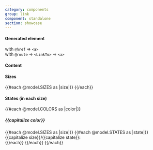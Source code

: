 ```yaml
---
category: components
group: link
component: standalone
section: showcase
---
```



<section data-test-percy data-section="showcase">
  

  <h4 class="dummy-h4">Generated element</h4>

  <div class="dummy-link-standalone-generated-list">
    <div>
      <span class="dummy-text-small">with
        <code class="dummy-code">@href</code>
        ⇒
        <code class="dummy-code">&lt;a&gt;</code></span>
      <br />
      <Hds::Link::Standalone @icon="plus" @text="Lorem ipsum dolor" @color="primary" @href="#" />
    </div>
    <div>
      <span class="dummy-text-small">with
        <code class="dummy-code">@route</code>
        ⇒
        <code class="dummy-code">&lt;LinkTo&gt;</code>
        ⇒
        <code class="dummy-code">&lt;a&gt;</code></span>
      <br />
      <Hds::Link::Standalone @icon="plus" @text="Lorem ipsum dolor" @color="primary" @route="index" />
    </div>
  </div>

  <h4 class="dummy-h4">Content</h4>
  <div class="dummy-link-standalone-base-sample">
    <Hds::Link::Standalone @icon="plus" @text="Text & leading icon" @href="../components/link" />
    <Hds::Link::Standalone
      @icon="arrow-right"
      @text="Text & trailing icon"
      @href="../components/link"
      @iconPosition="trailing"
    />
    <div class="dummy-link-standalone-max-width-container">
      <Hds::Link::Standalone
        @icon="plus"
        @text="Very long text that might wrap for multiple lines"
        @href="../components/link"
      />
    </div>
  </div>
  <h4 class="dummy-h4">
    Sizes
  </h4>
  <div class="dummy-link-standalone-base-sample">
    {{#each @model.SIZES as |size|}}
      <Hds::Link::Standalone @icon="plus" @text={{capitalize size}} @size={{size}} @route="components.link" />
    {{/each}}
  </div>
  <h4 class="dummy-h4">
    States (in each size)
  </h4>
  <div class="dummy-link-standalone-states-grid">
    {{#each @model.COLORS as |color|}}
      <h5 class="dummy-h5 dummy-link-standalone-states-grid__title">{{capitalize color}}</h5>
      {{#each @model.SIZES as |size|}}
        {{#each @model.STATES as |state|}}
          <div>
            <span class="dummy-text-small">
              {{capitalize size}}/{{capitalize state}}:
            </span>
            <br />
            <Hds::Link::Standalone
              @icon="plus"
              @text={{capitalize state}}
              @size={{size}}
              @color={{color}}
              @href="../components/link"
              mock-state-value={{state}}
            />
          </div>
        {{/each}}
      {{/each}}
    {{/each}}
  </div>
</section>
